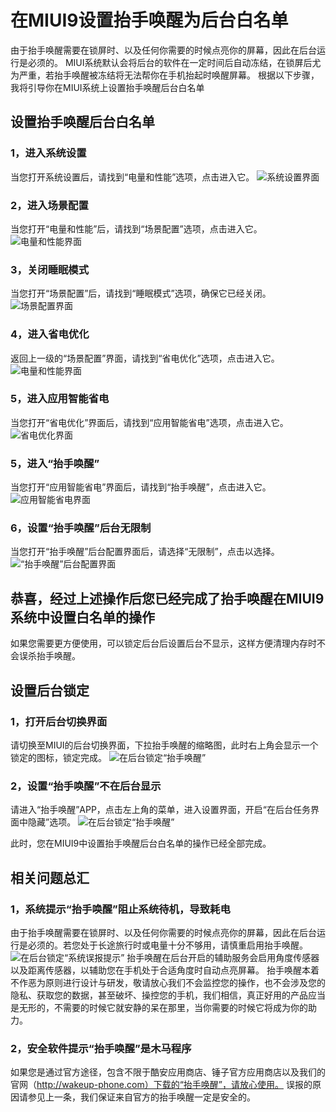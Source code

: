 # 在MIUI9设置抬手唤醒为后台白名单
由于抬手唤醒需要在锁屏时、以及任何你需要的时候点亮你的屏幕，因此在后台运行是必须的。
MIUI系统默认会将后台的软件在一定时间后自动冻结，在锁屏后尤为严重，若抬手唤醒被冻结将无法帮你在手机抬起时唤醒屏幕。
根据以下步骤，我将引导你在MIUI系统上设置抬手唤醒后台白名单

## 设置抬手唤醒后台白名单

### 1，进入系统设置
当您打开系统设置后，请找到“电量和性能”选项，点击进入它。
![系统设置界面](https://github.com/kongzue/Res/blob/master/app/src/main/res/mipmap-xxxhdpi/a1.png)

### 2，进入场景配置
当您打开“电量和性能”后，请找到“场景配置”选项，点击进入它。
![电量和性能界面](https://github.com/kongzue/Res/blob/master/app/src/main/res/mipmap-xxxhdpi/a2.png)

### 3，关闭睡眠模式
当您打开“场景配置”后，请找到“睡眠模式”选项，确保它已经关闭。
![场景配置界面](https://github.com/kongzue/Res/blob/master/app/src/main/res/mipmap-xxxhdpi/a4.png)

### 4，进入省电优化
返回上一级的“场景配置”界面，请找到“省电优化”选项，点击进入它。
![电量和性能界面](https://github.com/kongzue/Res/blob/master/app/src/main/res/mipmap-xxxhdpi/a3.png)

### 5，进入应用智能省电
当您打开“省电优化”界面后，请找到“应用智能省电”选项，点击进入它。
![省电优化界面](https://github.com/kongzue/Res/blob/master/app/src/main/res/mipmap-xxxhdpi/a9.png)

### 5，进入“抬手唤醒”
当您打开“应用智能省电”界面后，请找到“抬手唤醒”，点击进入它。
![应用智能省电界面](https://github.com/kongzue/Res/blob/master/app/src/main/res/mipmap-xxxhdpi/a5.png)

### 6，设置“抬手唤醒”后台无限制
当您打开“抬手唤醒”后台配置界面后，请选择“无限制”，点击以选择。
![“抬手唤醒”后台配置界面](https://github.com/kongzue/Res/blob/master/app/src/main/res/mipmap-xxxhdpi/a6.png)

## 恭喜，经过上述操作后您已经完成了抬手唤醒在MIUI9系统中设置白名单的操作
如果您需要更方便使用，可以锁定后台后设置后台不显示，这样方便清理内存时不会误杀抬手唤醒。

## 设置后台锁定

### 1，打开后台切换界面
请切换至MIUI的后台切换界面，下拉抬手唤醒的缩略图，此时右上角会显示一个锁定的图标，锁定完成。
![在后台锁定“抬手唤醒”](https://github.com/kongzue/Res/blob/master/app/src/main/res/mipmap-xxxhdpi/a7.png)

### 2，设置“抬手唤醒”不在后台显示
请进入“抬手唤醒”APP，点击左上角的菜单，进入设置界面，开启“在后台任务界面中隐藏”选项。
![在后台锁定“抬手唤醒”](https://github.com/kongzue/Res/blob/master/app/src/main/res/mipmap-xxxhdpi/a8.png)

此时，您在MIUI9中设置抬手唤醒后台白名单的操作已经全部完成。

## 相关问题总汇

### 1，系统提示“抬手唤醒”阻止系统待机，导致耗电
由于抬手唤醒需要在锁屏时、以及任何你需要的时候点亮你的屏幕，因此在后台运行是必须的。若您处于长途旅行时或电量十分不够用，请慎重启用抬手唤醒。
![在后台锁定“系统误报提示”](https://github.com/kongzue/Res/blob/master/app/src/main/res/mipmap-xxxhdpi/a10.png)
抬手唤醒在后台开启的辅助服务会启用角度传感器以及距离传感器，以辅助您在手机处于合适角度时自动点亮屏幕。
抬手唤醒本着不作恶为原则进行设计与研发，敬请放心我们不会监控您的操作，也不会涉及您的隐私、获取您的数据，甚至破坏、操控您的手机，我们相信，真正好用的产品应当是无形的，不需要的时候它就安静的呆在那里，当你需要的时候它将成为你的助力。

### 2，安全软件提示“抬手唤醒”是木马程序
如果您是通过官方途径，包含不限于酷安应用商店、锤子官方应用商店以及我们的官网（http://wakeup-phone.com）下载的“抬手唤醒”，请放心使用。
误报的原因请参见上一条，我们保证来自官方的抬手唤醒一定是安全的。
